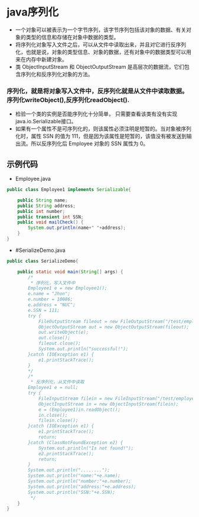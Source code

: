 # java序列化
* 一个对象可以被表示为一个字节序列，该字节序列包括该对象的数据、有关对象的类型的信息和存储在对象中数据的类型。
* 将序列化对象写入文件之后，可以从文件中读取出来，并且对它进行反序列化，也就是说，对象的类型信息、对象的数据，还有对象中的数据类型可以用来在内存中新建对象。
* 类 ObjectInputStream 和 ObjectOutputStream 是高层次的数据流，它们包含序列化和反序列化对象的方法。
### 序列化，就是将对象写入文件中，反序列化就是从文件中读取数据。序列化writeObject(),反序列化readObject().
* 检验一个类的实例是否能序列化十分简单， 只需要查看该类有没有实现 java.io.Serializable接口。
* 如果有一个属性不是可序列化的，则该属性必须注明是短暂的。当对象被序列化时，属性 SSN 的值为 111，但是因为该属性是短暂的，该值没有被发送到输出流。所以反序列化后 Employee 对象的 SSN 属性为 0。
## 示例代码
* Employee.java
```java
public class Employee1 implements Serializable{

	public String name;
	public String address;
	public int number;
	public transient int SSN;
	public void mailCheck() {
		System.out.println(name+" "+address);
	}
}
```
* #SerializeDemo.java
```java
public class SerializeDemo{

	public static void main(String[] args) {
		/*
		 * 序列化，写入文件中
		Employee1 e = new Employee1();
		e.name = "Jhon";
		e.number = 10086;
		e.address = "NUC";
		e.SSN = 111;
		try {
			FileOutputStream fileout = new FileOutputStream("/test/employee.ser");
			ObjectOutputStream out = new ObjectOutputStream(fileout);
			out.writeObject(e);
			out.close();
			fileout.close();
			System.out.println("successful!");
		}catch (IOException e1) {
			e1.printStackTrace();
		}
		*/
		/*
		 * 反序列化，从文件中读取
		Employee1 e = null;
		try {
			FileInputStream filein = new FileInputStream("/test/employee.ser");
			ObjectInputStream in = new ObjectInputStream(filein);
			e = (Employee1)in.readObject();
			in.close();
			filein.close();
		}catch (IOException e1) {
			e1.printStackTrace();
			return;
		}catch (ClassNotFoundException e2) {
			System.out.println("Is not found!");
			e2.printStackTrace();
			return;
		}
		System.out.println("........");
		System.out.println("name:"+e.name);
		System.out.println("number:"+e.number);
		System.out.println("address:"+e.address);
		System.out.println("SSN:"+e.SSN);
		 */
	}
}
```
